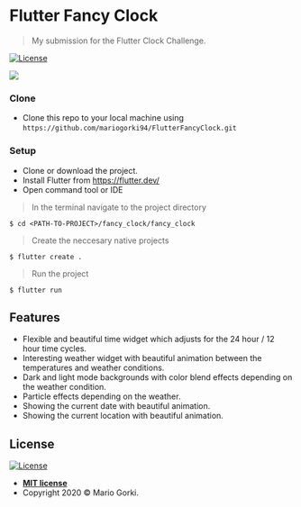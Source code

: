 # Flutter Fancy Clock

> My submission for the Flutter Clock Challenge. 


[![License](http://img.shields.io/:license-mit-blue.svg?style=flat-square)](http://badges.mit-license.org) 

![](https://github.com/mariogorki94/FlutterFancyClock/blob/master/pictures/video_1.gif)


### Clone

- Clone this repo to your local machine using `https://github.com/mariogorki94/FlutterFancyClock.git`

### Setup


- Clone or download the project.
- Install Flutter from https://flutter.dev/
- Open command tool or IDE

> In the terminal navigate to the project directory

```shell
$ cd <PATH-TO-PROJECT>/fancy_clock/fancy_clock
```

> Create the neccesary native projects

```shell
$ flutter create .
```

> Run the project

```shell
$ flutter run
```


## Features
- Flexible and beautiful time widget which adjusts for the 24 hour / 12 hour time cycles.
- Interesting weather widget with beautiful animation between the temperatures and weather conditions.
- Dark and light mode backgrounds with color blend effects depending on the weather condition.
- Particle effects depending on the weather.
- Showing the current date with beautiful animation.
- Showing the current location with beautiful animation.

## License

[![License](http://img.shields.io/:license-mit-blue.svg?style=flat-square)](http://badges.mit-license.org)

- **[MIT license](http://opensource.org/licenses/mit-license.php)**
- Copyright 2020 © Mario Gorki.
